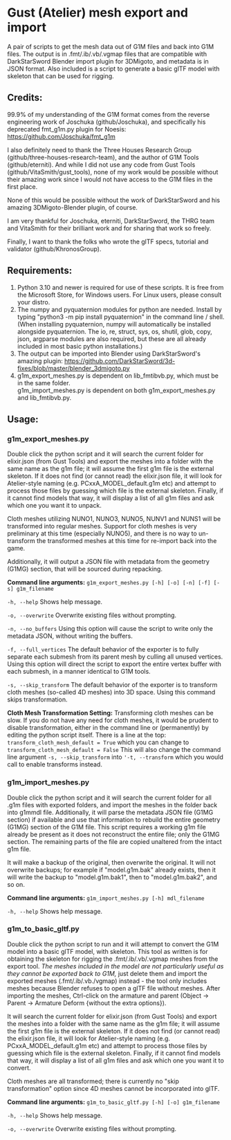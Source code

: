 # Gust (Atelier) mesh export and import
A pair of scripts to get the mesh data out of G1M files and back into G1M files.  The output is in .fmt/.ib/.vb/.vgmap files that are compatible with DarkStarSword Blender import plugin for 3DMigoto, and metadata is in JSON format.  Also included is a script to generate a basic glTF model with skeleton that can be used for rigging.

## Credits:
99.9% of my understanding of the G1M format comes from the reverse engineering work of Joschuka (github/Joschuka), and specifically his deprecated fmt_g1m.py plugin for Noesis: https://github.com/Joschuka/fmt_g1m

I also definitely need to thank the Three Houses Research Group (github/three-houses-research-team), and the author of G1M Tools (github/eterniti).  And while I did not use any code from Gust Tools (github/VitaSmith/gust_tools), none of my work would be possible without their amazing work since I would not have access to the G1M files in the first place.

None of this would be possible without the work of DarkStarSword and his amazing 3DMigoto-Blender plugin, of course.

I am very thankful for Joschuka, eterniti, DarkStarSword, the THRG team and VitaSmith for their brilliant work and for sharing that work so freely.

Finally, I want to thank the folks who wrote the glTF specs, tutorial and validator (github/KhronosGroup).

## Requirements:
1. Python 3.10 and newer is required for use of these scripts.  It is free from the Microsoft Store, for Windows users.  For Linux users, please consult your distro.
2. The numpy and pyquaternion modules for python are needed.  Install by typing "python3 -m pip install pyquaternion" in the command line / shell.  (When installing pyquaternion, numpy will automatically be installed alongside pyquaternion.  The io, re, struct, sys, os, shutil, glob, copy, json, argparse modules are also required, but these are all already included in most basic python installations.)
3. The output can be imported into Blender using DarkStarSword's amazing plugin: https://github.com/DarkStarSword/3d-fixes/blob/master/blender_3dmigoto.py
4. g1m_export_meshes.py is dependent on lib_fmtibvb.py, which must be in the same folder.  
g1m_import_meshes.py is dependent on both g1m_export_meshes.py and lib_fmtibvb.py.

## Usage:
### g1m_export_meshes.py
Double click the python script and it will search the current folder for elixir.json (from Gust Tools) and export the meshes into a folder with the same name as the g1m file; it will assume the first g1m file is the external skeleton.  If it does not find (or cannot read) the elixir.json file, it will look for Atelier-style naming (e.g. PCxxA_MODEL_default.g1m etc) and attempt to process those files by guessing which file is the external skeleton.  Finally, if it cannot find models that way, it will display a list of all g1m files and ask which one you want it to unpack.

Cloth meshes utilizing NUNO1, NUNO3, NUNO5, NUNV1 and NUNS1 will be transformed into regular meshes.  Support for cloth meshes is very preliminary at this time (especially NUNO5), and there is no way to un-transform the transformed meshes at this time for re-import back into the game.

Additionally, it will output a JSON file with metadata from the geometry (G1MG) section, that will be sourced during repacking.

**Command line arguments:**
`g1m_export_meshes.py [-h] [-o] [-n] [-f] [-s] g1m_filename`

`-h, --help`
Shows help message.

`-o, --overwrite`
Overwrite existing files without prompting.

`-n, --no_buffers`
Using this option will cause the script to write only the metadata JSON, without writing the buffers.

`-f, --full_vertices`
The default behavior of the exporter is to fully separate each submesh from its parent mesh by culling all unused vertices.  Using this option will direct the script to export the entire vertex buffer with each submesh, in a manner identical to G1M tools.

`-s, --skip_transform`
The default behavior of the exporter is to transform cloth meshes (so-called 4D meshes) into 3D space.  Using this command skips transformation.

**Cloth Mesh Transformation Setting:**
Transforming cloth meshes can be slow.  If you do not have any need for cloth meshes, it would be prudent to disable transformation, either in the command line or (permanently) by editing the python script itself.  There is a line at the top:
`transform_cloth_mesh_default = True`
which you can change to 
`transform_cloth_mesh_default = False`
This will also change the command line argument `-s, --skip_transform` into `'-t, --transform` which you would call to enable transforms instead.

### g1m_import_meshes.py
Double click the python script and it will search the current folder for all .g1m files with exported folders, and import the meshes in the folder back into g1mmdl file.  Additionally, it will parse the metadata JSON file (G1MG section) if available and use that information to rebuild the entire geometry (G1MG) section of the G1M file.  This script requires a working g1m file already be present as it does not reconstruct the entire file; only the G1MG section.  The remaining parts of the file are copied unaltered from the intact g1m file.

It will make a backup of the original, then overwrite the original.  It will not overwrite backups; for example if "model.g1m.bak" already exists, then it will write the backup to "model.g1m.bak1", then to "model.g1m.bak2", and so on.

**Command line arguments:**
`g1m_import_meshes.py [-h] mdl_filename`

`-h, --help`
Shows help message.

### g1m_to_basic_gltf.py
Double click the python script to run and it will attempt to convert the G1M model into a basic glTF model, with skeleton.  This tool as written is for obtaining the skeleton for rigging the .fmt/.ib/.vb/.vgmap meshes from the export tool.  *The meshes included in the model are not particularly useful as they cannot be exported back to G1M,* just delete them and import the exported meshes (.fmt/.ib/.vb./vgmap) instead - the tool only includes meshes because Blender refuses to open a glTF file without meshes.  After importing the meshes, Ctrl-click on the armature and parent (Object -> Parent -> Armature Deform {without the extra options}).

It will search the current folder for elixir.json (from Gust Tools) and export the meshes into a folder with the same name as the g1m file; it will assume the first g1m file is the external skeleton.  If it does not find (or cannot read) the elixir.json file, it will look for Atelier-style naming (e.g. PCxxA_MODEL_default.g1m etc) and attempt to process those files by guessing which file is the external skeleton.  Finally, if it cannot find models that way, it will display a list of all g1m files and ask which one you want it to convert.

Cloth meshes are all transformed; there is currently no "skip transformation" option since 4D meshes cannot be incorporated into glTF.

**Command line arguments:**
`g1m_to_basic_gltf.py [-h] [-o] g1m_filename`

`-h, --help`
Shows help message.

`-o, --overwrite`
Overwrite existing files without prompting.
